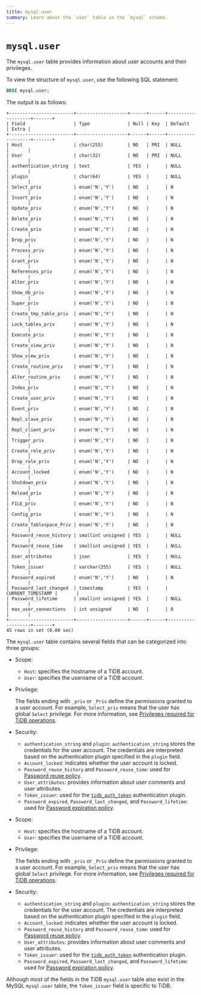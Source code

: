 ```yaml
---
title: mysql.user
summary: Learn about the `user` table in the `mysql` schema.
---
```


# `mysql.user`

The `mysql.user` table provides information about user accounts and their privileges.

To view the structure of `mysql.user`, use the following SQL statement:

```sql
DESC mysql.user;
```

The output is as follows:

```
+------------------------+-------------------+------+------+-------------------+-------+
| Field                  | Type              | Null | Key  | Default           | Extra |
+------------------------+-------------------+------+------+-------------------+-------+
| Host                   | char(255)         | NO   | PRI  | NULL              |       |
| User                   | char(32)          | NO   | PRI  | NULL              |       |
| authentication_string  | text              | YES  |      | NULL              |       |
| plugin                 | char(64)          | YES  |      | NULL              |       |
| Select_priv            | enum('N','Y')     | NO   |      | N                 |       |
| Insert_priv            | enum('N','Y')     | NO   |      | N                 |       |
| Update_priv            | enum('N','Y')     | NO   |      | N                 |       |
| Delete_priv            | enum('N','Y')     | NO   |      | N                 |       |
| Create_priv            | enum('N','Y')     | NO   |      | N                 |       |
| Drop_priv              | enum('N','Y')     | NO   |      | N                 |       |
| Process_priv           | enum('N','Y')     | NO   |      | N                 |       |
| Grant_priv             | enum('N','Y')     | NO   |      | N                 |       |
| References_priv        | enum('N','Y')     | NO   |      | N                 |       |
| Alter_priv             | enum('N','Y')     | NO   |      | N                 |       |
| Show_db_priv           | enum('N','Y')     | NO   |      | N                 |       |
| Super_priv             | enum('N','Y')     | NO   |      | N                 |       |
| Create_tmp_table_priv  | enum('N','Y')     | NO   |      | N                 |       |
| Lock_tables_priv       | enum('N','Y')     | NO   |      | N                 |       |
| Execute_priv           | enum('N','Y')     | NO   |      | N                 |       |
| Create_view_priv       | enum('N','Y')     | NO   |      | N                 |       |
| Show_view_priv         | enum('N','Y')     | NO   |      | N                 |       |
| Create_routine_priv    | enum('N','Y')     | NO   |      | N                 |       |
| Alter_routine_priv     | enum('N','Y')     | NO   |      | N                 |       |
| Index_priv             | enum('N','Y')     | NO   |      | N                 |       |
| Create_user_priv       | enum('N','Y')     | NO   |      | N                 |       |
| Event_priv             | enum('N','Y')     | NO   |      | N                 |       |
| Repl_slave_priv        | enum('N','Y')     | NO   |      | N                 |       |
| Repl_client_priv       | enum('N','Y')     | NO   |      | N                 |       |
| Trigger_priv           | enum('N','Y')     | NO   |      | N                 |       |
| Create_role_priv       | enum('N','Y')     | NO   |      | N                 |       |
| Drop_role_priv         | enum('N','Y')     | NO   |      | N                 |       |
| Account_locked         | enum('N','Y')     | NO   |      | N                 |       |
| Shutdown_priv          | enum('N','Y')     | NO   |      | N                 |       |
| Reload_priv            | enum('N','Y')     | NO   |      | N                 |       |
| FILE_priv              | enum('N','Y')     | NO   |      | N                 |       |
| Config_priv            | enum('N','Y')     | NO   |      | N                 |       |
| Create_Tablespace_Priv | enum('N','Y')     | NO   |      | N                 |       |
| Password_reuse_history | smallint unsigned | YES  |      | NULL              |       |
| Password_reuse_time    | smallint unsigned | YES  |      | NULL              |       |
| User_attributes        | json              | YES  |      | NULL              |       |
| Token_issuer           | varchar(255)      | YES  |      | NULL              |       |
| Password_expired       | enum('N','Y')     | NO   |      | N                 |       |
| Password_last_changed  | timestamp         | YES  |      | CURRENT_TIMESTAMP |       |
| Password_lifetime      | smallint unsigned | YES  |      | NULL              |       |
| max_user_connections   | int unsigned      | NO   |      | 0                 |       |
+------------------------+-------------------+------+------+-------------------+-------+
45 rows in set (0.00 sec)
```

The `mysql.user` table contains several fields that can be categorized into three groups:

<CustomContent platform="tidb">

* Scope:
    * `Host`: specifies the hostname of a TiDB account.
    * `User`: specifies the username of a TiDB account.
* Privilege:

    The fields ending with `_priv` or `_Priv` define the permissions granted to a user account. For example, `Select_priv` means that the user has global `Select` privilege. For more information, see [Privileges required for TiDB operations](/privilege-management.md#privileges-required-for-tidb-operations).

* Security:
    * `authentication_string` and `plugin`: `authentication_string` stores the credentials for the user account. The credentials are interpreted based on the authentication plugin specified in the `plugin` field.
    * `Account_locked`: indicates whether the user account is locked.
    * `Password_reuse_history` and `Password_reuse_time`: used for [Password reuse policy](/password-management.md#password-reuse-policy).
    * `User_attributes`: provides information about user comments and user attributes.
    * `Token_issuer`: used for the [`tidb_auth_token`](/security-compatibility-with-mysql.md#tidb_auth_token) authentication plugin.
    * `Password_expired`, `Password_last_changed`, and `Password_lifetime`: used for [Password expiration policy](/password-management.md#password-expiration-policy).

</CustomContent>

<CustomContent platform="tidb-cloud">

* Scope:
    * `Host`: specifies the hostname of a TiDB account.
    * `User`: specifies the username of a TiDB account.
* Privilege:

    The fields ending with `_priv` or `_Priv` define the permissions granted to a user account. For example, `Select_priv` means that the user has global `Select` privilege. For more information, see [Privileges required for TiDB operations](https://docs.pingcap.com/tidb/stable/privilege-management#privileges-required-for-tidb-operations).

* Security:
    * `authentication_string` and `plugin`: `authentication_string` stores the credentials for the user account. The credentials are interpreted based on the authentication plugin specified in the `plugin` field.
    * `Account_locked`: indicates whether the user account is locked.
    * `Password_reuse_history` and `Password_reuse_time`: used for [Password reuse policy](https://docs.pingcap.com/tidb/stable/password-management#password-reuse-policy).
    * `User_attributes`: provides information about user comments and user attributes.
    * `Token_issuer`: used for the [`tidb_auth_token`](https://docs.pingcap.com/tidb/stable/security-compatibility-with-mysql#tidb_auth_token) authentication plugin.
    * `Password_expired`, `Password_last_changed`, and `Password_lifetime`: used for [Password expiration policy](https://docs.pingcap.com/tidb/stable/password-management#password-expiration-policy).

</CustomContent>

Although most of the fields in the TiDB `mysql.user` table also exist in the MySQL `mysql.user` table, the `Token_issuer` field is specific to TiDB.
